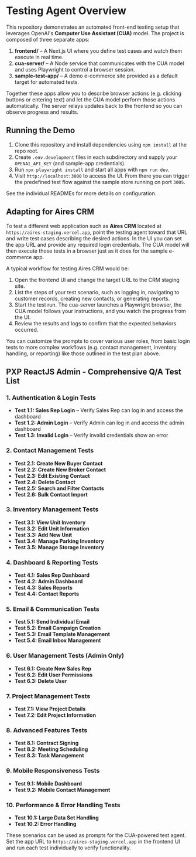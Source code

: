 # Testing Agent Overview

This repository demonstrates an automated front-end testing setup that leverages OpenAI's **Computer Use Assistant (CUA)** model. The project is composed of three separate apps:

1. **frontend/** – A Next.js UI where you define test cases and watch them execute in real time.
2. **cua-server/** – A Node service that communicates with the CUA model and uses Playwright to control a browser session.
3. **sample-test-app/** – A demo e-commerce site provided as a default target for automated tests.

Together these apps allow you to describe browser actions (e.g. clicking buttons or entering text) and let the CUA model perform those actions automatically. The server relays updates back to the frontend so you can observe progress and results.

## Running the Demo

1. Clone this repository and install dependencies using `npm install` at the repo root.
2. Create `.env.development` files in each subdirectory and supply your `OPENAI_API_KEY` (and sample-app credentials).
3. Run `npx playwright install` and start all apps with `npm run dev`.
4. Visit `http://localhost:3000` to access the UI. From there you can trigger the predefined test flow against the sample store running on port `3005`.

See the individual READMEs for more details on configuration.

## Adapting for Aires CRM

To test a different web application such as **Aires CRM** located at `https://aires-staging.vercel.app`, point the testing agent toward that URL and write test cases describing the desired actions. In the UI you can set the app URL and provide any required login credentials. The CUA model will then execute those tests in a browser just as it does for the sample e-commerce app.

A typical workflow for testing Aires CRM would be:

1. Open the frontend UI and change the target URL to the CRM staging site.
2. List the steps of your test scenario, such as logging in, navigating to customer records, creating new contacts, or generating reports.
3. Start the test run. The cua-server launches a Playwright browser, the CUA model follows your instructions, and you watch the progress from the UI.
4. Review the results and logs to confirm that the expected behaviors occurred.

You can customize the prompts to cover various user roles, from basic login tests to more complex workflows (e.g. contact management, inventory handling, or reporting) like those outlined in the test plan above.

## PXP ReactJS Admin - Comprehensive Q/A Test List

### 1. Authentication & Login Tests
- **Test 1.1: Sales Rep Login** – Verify Sales Rep can log in and access the dashboard
- **Test 1.2: Admin Login** – Verify Admin can log in and access the admin dashboard
- **Test 1.3: Invalid Login** – Verify invalid credentials show an error

### 2. Contact Management Tests
- **Test 2.1: Create New Buyer Contact**
- **Test 2.2: Create New Broker Contact**
- **Test 2.3: Edit Existing Contact**
- **Test 2.4: Delete Contact**
- **Test 2.5: Search and Filter Contacts**
- **Test 2.6: Bulk Contact Import**

### 3. Inventory Management Tests
- **Test 3.1: View Unit Inventory**
- **Test 3.2: Edit Unit Information**
- **Test 3.3: Add New Unit**
- **Test 3.4: Manage Parking Inventory**
- **Test 3.5: Manage Storage Inventory**

### 4. Dashboard & Reporting Tests
- **Test 4.1: Sales Rep Dashboard**
- **Test 4.2: Admin Dashboard**
- **Test 4.3: Sales Reports**
- **Test 4.4: Contact Reports**

### 5. Email & Communication Tests
- **Test 5.1: Send Individual Email**
- **Test 5.2: Email Campaign Creation**
- **Test 5.3: Email Template Management**
- **Test 5.4: Email Inbox Management**

### 6. User Management Tests (Admin Only)
- **Test 6.1: Create New Sales Rep**
- **Test 6.2: Edit User Permissions**
- **Test 6.3: Delete User**

### 7. Project Management Tests
- **Test 7.1: View Project Details**
- **Test 7.2: Edit Project Information**

### 8. Advanced Features Tests
- **Test 8.1: Contract Signing**
- **Test 8.2: Meeting Scheduling**
- **Test 8.3: Task Management**

### 9. Mobile Responsiveness Tests
- **Test 9.1: Mobile Dashboard**
- **Test 9.2: Mobile Contact Management**

### 10. Performance & Error Handling Tests
- **Test 10.1: Large Data Set Handling**
- **Test 10.2: Error Handling**

These scenarios can be used as prompts for the CUA-powered test agent. Set the app URL to `https://aires-staging.vercel.app` in the frontend UI and run each test individually to verify functionality.

